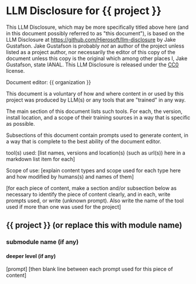 # LLM Disclosure for {{ project }}
This LLM Disclosure, which may be more specifically titled above here (and in this document possibly referred to as "this document"), is based on the LLM Disclosure at https://github.com/Hierosoft/llm-disclosure by Jake Gustafson. Jake Gustafson is probably *not* an author of the project unless listed as a project author, nor necessarily the editor of this copy of the document unless this copy is the original which among other places I, Jake Gustafson, state IANAL. This LLM Disclosure is released under the [CC0](https://creativecommons.org/public-domain/cc0/) license.

Document editor: {{ organization }}

This document is a voluntary of how and where content in or used by this project was produced by LLM(s) or any tools that are "trained" in any way.

The main section of this document lists such tools. For each, the version, install location, and a scope of their training sources in a way that is specific as possible.

Subsections of this document contain prompts used to generate content, in a way that is complete to the best ability of the document editor.

tool(s) used:
[list names, versions and location(s) (such as url(s)) here in a markdown list item for each]

Scope of use: [explain content types and scope used for each type here and how modified by humans(s) and names of them]

[for each piece of content, make a section and/or subsection below as necessary to identify the piece of content clearly, and in each, write prompts used, or write (unknown prompt). Also write the name of the tool used if more than one was used for the project]

## {{ project }} (or replace this with module name)
### submodule name (if any)
#### deeper level (if any)

[prompt]
[then blank line between each prompt used for this piece of content]
